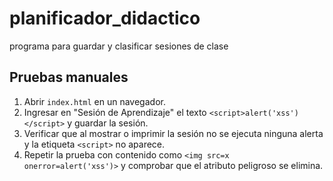 # planificador_didactico
programa para guardar y clasificar sesiones de clase

## Pruebas manuales

1. Abrir `index.html` en un navegador.
2. Ingresar en "Sesión de Aprendizaje" el texto `<script>alert('xss')</script>` y guardar la sesión.
3. Verificar que al mostrar o imprimir la sesión no se ejecuta ninguna alerta y la etiqueta `<script>` no aparece.
4. Repetir la prueba con contenido como `<img src=x onerror=alert('xss')>` y comprobar que el atributo peligroso se elimina.
